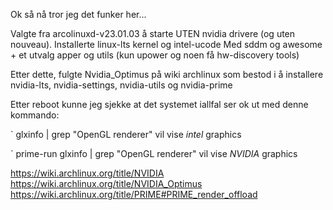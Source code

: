 Ok så nå tror jeg det funker her...

Valgte fra arcolinuxd-v23.01.03 å starte UTEN nvidia drivere (og uten nouveau).
Installerte linux-lts kernel og intel-ucode
Med sddm og awesome + et utvalg apper og utils (kun upower og noen få hw-discovery tools)

Etter dette, fulgte Nvidia_Optimus på wiki archlinux som bestod i å installere nvidia-lts, nvidia-settings, nvidia-utils og nvidia-prime

Etter reboot kunne jeg sjekke at det systemet iallfal ser ok ut med denne kommando:

` glxinfo | grep "OpenGL renderer"
vil vise *intel* graphics

` prime-run glxinfo | grep "OpenGL renderer"
vil vise *NVIDIA* graphics


https://wiki.archlinux.org/title/NVIDIA
https://wiki.archlinux.org/title/NVIDIA_Optimus
https://wiki.archlinux.org/title/PRIME#PRIME_render_offload


